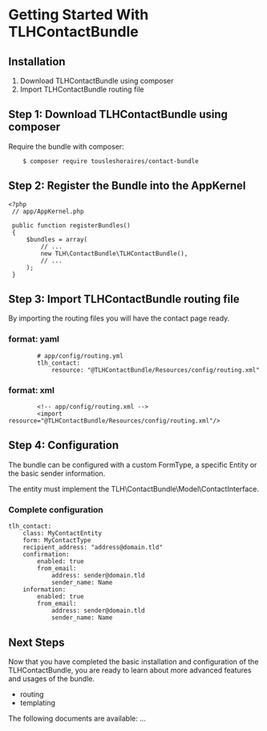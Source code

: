 Getting Started With TLHContactBundle
==================================

## Installation

1. Download TLHContactBundle using composer
2. Import TLHContactBundle routing file

## Step 1: Download TLHContactBundle using composer

Require the bundle with composer:
~~~~~~~~~~~~~~~~~~~~~~~~~~~~~~~~~~~~~~~~~~~~~
    $ composer require tousleshoraires/contact-bundle
~~~~~~~~~~~~~~~~~~~~~~~~~~~~~~~~~~~~~~~~~~~~~

## Step 2: Register the Bundle into the AppKernel
```
<?php
 // app/AppKernel.php
 
 public function registerBundles()
 {
     $bundles = array(
         // ...
         new TLH\ContactBundle\TLHContactBundle(),
         // ...
     );
 }
```

## Step 3: Import TLHContactBundle routing file

By importing the routing files you will have the contact page ready.

### format: yaml
~~~~~~~~~~~~~~~~~~~~~~~~~~~~~~~~~~~~~~~~~~~~~
        # app/config/routing.yml
        tlh_contact:
            resource: "@TLHContactBundle/Resources/config/routing.xml"
~~~~~~~~~~~~~~~~~~~~~~~~~~~~~~~~~~~~~~~~~~~~~

### format: xml
~~~~~~~~~~~~~~~~~~~~~~~~~~~~~~~~~~~~~~~~~~~~~
        <!-- app/config/routing.xml -->
        <import resource="@TLHContactBundle/Resources/config/routing.xml"/>
~~~~~~~~~~~~~~~~~~~~~~~~~~~~~~~~~~~~~~~~~~~~~

## Step 4: Configuration

The bundle can be configured with a custom FormType, a specific Entity or the basic sender information.

The entity must implement the TLH\ContactBundle\Model\ContactInterface.

### Complete configuration
~~~~~~~~~~~~~~~~~~~~~~~~~~~~~~~~~~~~~~~~~~~~~
tlh_contact:
    class: MyContactEntity
    form: MyContactType
    recipient_address: "address@domain.tld"
    confirmation: 
        enabled: true
        from_email:
            address: sender@domain.tld
            sender_name: Name
    information: 
        enabled: true
        from_email:
            address: sender@domain.tld
            sender_name: Name
~~~~~~~~~~~~~~~~~~~~~~~~~~~~~~~~~~~~~~~~~~~~~


## Next Steps

Now that you have completed the basic installation and configuration of the
TLHContactBundle, you are ready to learn about more advanced features and usages
of the bundle.
- routing
- templating

The following documents are available:
...
